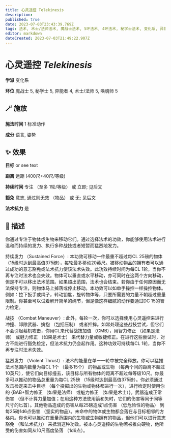 ```yaml
---
title: 心灵遥控 Telekinesis
description: 
published: true
date: 2023-07-03T23:43:39.769Z
tags: 法术, 术士/法师法术, 魔战士法术, 5环法术, 4环法术, 秘学士法术, 变化系, 异能者法术, 唤魂师法术
editor: markdown
dateCreated: 2023-07-03T21:49:22.907Z
---
```


# **心灵遥控** *Telekinesis*

**学派** 变化系 

**环位** 魔战士 5, 秘学士 5, 异能者 4, 术士/法师 5, 唤魂师 5

## 🪄 施放

**施法时间** 1 标准动作

**成分** 语言, 姿势

## ✨ 效果 

**目标** or  see text 

**距离** 远距 (400尺+40尺/等级)  

**持续时间** 专注 （至多 1轮/等级） 或 立即; 见后文 

**豁免** 意志, 通过则无效 （物品） 或 无; 见后文

**法术抗力** 是

## 📖 描述

你通过专注于物体或生物来移动它们。通过选择法术的功效，你能够使用法术进行温和而持续的发力、执行多种战技或者短暂而猛烈地发力。

持续发力 （Sustained Force）: 本功效可移动一件最重不超过每CL 25磅的物体 （15级时达到最高值375磅），每轮最多移动20英尺。被移动物品的拥有者可以通过成功的意志豁免或法术抗力使该法术失效。此功效持续时间为每CL 1轮，当你不再专注时法术也会失效。物体可以垂直或水平移动，亦可同时在这两个方向移动，但是不可以移出法术范围。如果超出范围，法术也会结束。若你由于任何原因而无法保持专注，则物体马上掉落或停止移动。本功效可以如单手操控一样操控物体。例如：拉下扳手或绳子，转动钥匙，旋转物体等，只要所需要的力量不朝超过重量限制。你甚至可以试着解开简单的绳节，但是像这样细腻的动作要通过DC 15的智力检定。

战技 （Combat Maneuver）: 此外，每轮一次，你可以选择使用心灵遥控来进行冲撞、卸除武器、擒抱 （包括压制） 或者拌摔。如常处理这些战技尝试，但它们不会引起藉机攻击，你用CL来代替战技加值 （CMB），用智力修正 （如果是法师） 或魅力修正 （如果是术士） 来代替力量或敏捷修正。在进行这些尝试时，对方不能进行豁免检定，但法术抗力仍会起作用。这种功效可持续每CL 1轮，当你不再专注时法术失效。

猛烈发力 （Violent Thrust）: 法术的能量在单一一轮中被完全释放。你可以猛推法术范围内数量为每CL 1个 （最多15个） 的物品或生物 （每两个间的距离不超过10英尺），使它们向目标撞去，该目标与所有物体的距离不超过每等级10尺。你最多可以推动的物品总重量为每CL 25磅 （15级时达到最高值375磅）。你必须通过攻击检定来击中目标 （每个投掷出的生物或物体都进行一次），进行检定时使用你的 {BAB+智力修正 （如果是法师） 或魅力修正 （如果是术士）}。武器造成正常伤害 （但不计算力量加值；在用这种方法使用箭和矢时，它们的伤害等同于同等尺寸的匕首）。其他物品造成的伤害从每25磅造成1点伤害 （低危险性的物品） 到每25磅1d6点伤害 （坚实的物品）。未命中的物体或生物都会落在与目标相邻的方格内。你也可以推动在重量范围内的生物或生物拥有的物品，但他们可以进行意志豁免 （和法术抗力） 来抵消这种功效。被本心灵遥控的生物若被推向硬物，他所受的伤害如同从10尺高度坠落 （1d6点）。
    